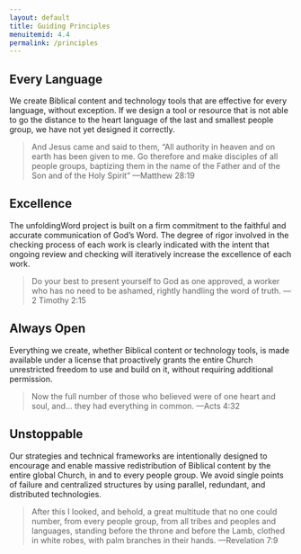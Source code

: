 ```yaml
---
layout: default
title: Guiding Principles
menuitemid: 4.4
permalink: /principles
---
```


Every Language
--------------

We create Biblical content and technology tools that are effective for
every language, without exception. If we design a tool or resource that
is not able to go the distance to the heart language of the last and
smallest people group, we have not yet designed it correctly.

> And Jesus came and said to them, “All authority in heaven and on earth
> has been given to me. Go therefore and make disciples of all people
> groups, baptizing them in the name of the Father and of the Son and of
> the Holy Spirit” —Matthew 28:19

Excellence
----------

The unfoldingWord project is built on a firm commitment to the faithful
and accurate communication of God’s Word. The degree of rigor involved
in the checking process of each work is clearly indicated with the
intent that ongoing review and checking will iteratively increase the
excellence of each work.

> Do your best to present yourself to God as one approved, a worker who
> has no need to be ashamed, rightly handling the word of truth. —2
> Timothy 2:15

Always Open
-----------

Everything we create, whether Biblical content or technology tools, is
made available under a license that proactively grants the entire Church
unrestricted freedom to use and build on it, without requiring
additional permission.

> Now the full number of those who believed were of one heart and soul,
> and… they had everything in common. —Acts 4:32

Unstoppable
-----------

Our strategies and technical frameworks are intentionally designed to
encourage and enable massive redistribution of Biblical content by the
entire global Church, in and to every people group. We avoid single
points of failure and centralized structures by using parallel,
redundant, and distributed technologies.

> After this I looked, and behold, a great multitude that no one could
> number, from every people group, from all tribes and peoples and
> languages, standing before the throne and before the Lamb, clothed in
> white robes, with palm branches in their hands. —Revelation 7:9
